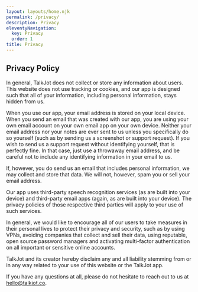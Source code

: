 ```yaml
---
layout: layouts/home.njk
permalink: /privacy/
description: Privacy
eleventyNavigation:
  key: Privacy
  order: 1
title: Privacy
---
```


<h2>Privacy Policy</h2>

In general, TalkJot does not collect or store any information about users. This website does not use tracking or cookies, and our app is designed such that all of your information, including personal information, stays hidden from us.

When you use our app, your email address is stored on your local device. When you send an email that was created with our app, you are using your own email account on your own email app on your own device. Neither your email address nor your notes are ever sent to us unless you specifically do so yourself (such as by sending us a screenshot or support request). If you wish to send us a support request without identifying yourself, that is perfectly fine. In that case, just use a throwaway email address, and be careful not to include any identifying information in your email to us.

If, however, you do send us an email that includes personal information, we may collect and store that data. We will not, however, spam you or sell your email address.

Our app uses third-party speech recognition services (as are built into your device) and third-party email apps (again, as are built into your device). The privacy policies of those respective third parties will apply to your use of such services.

In general, we would like to encourage all of our users to take measures in their personal lives to protect their privacy and security, such as by using VPNs, avoiding companies that collect and sell their data, using reputable, open source password managers and activating multi-factor authentication on all important or sensitive online accounts.

TalkJot and its creator hereby disclaim any and all liability stemming from or in any way related to your use of this website or the TalkJot app.

If you have any questions at all, please do not hesitate to reach out to us at hello@talkjot.co.

